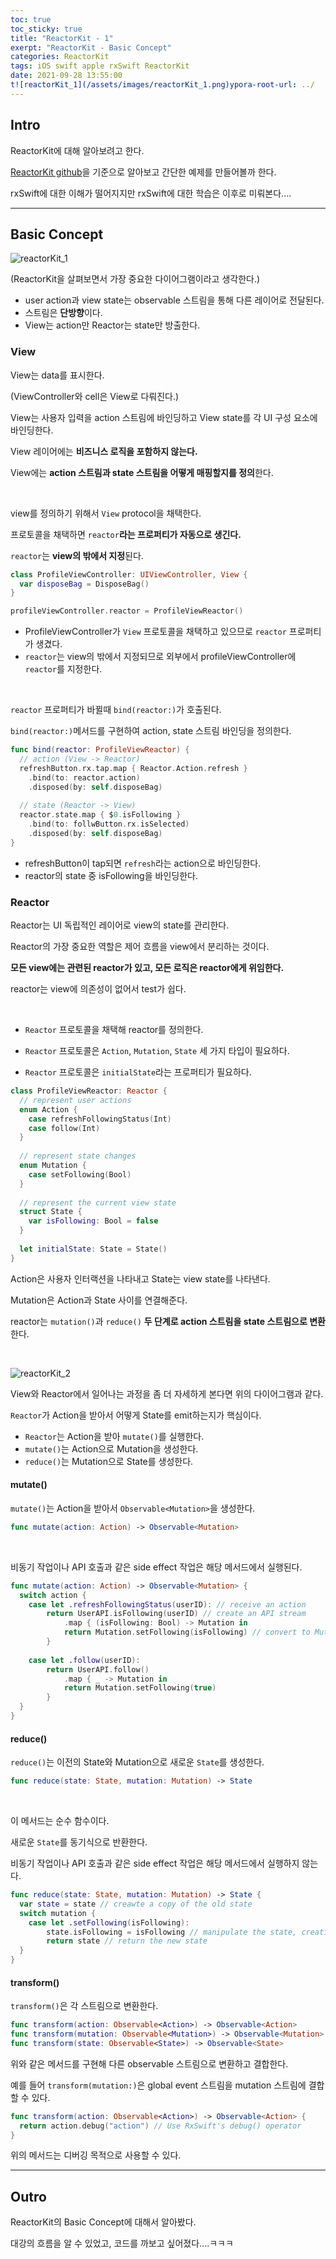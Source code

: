```yaml
---
toc: true
toc_sticky: true
title: "ReactorKit - 1"
exerpt: "ReactorKit - Basic Concept"
categories: ReactorKit
tags: iOS swift apple rxSwift ReactorKit
date: 2021-09-28 13:55:00
t![reactorKit_1](/assets/images/reactorKit_1.png)ypora-root-url: ../
---
```


## Intro

ReactorKit에 대해 알아보려고 한다.

[ReactorKit github](https://github.com/ReactorKit/ReactorKit)을 기준으로 알아보고 간단한 예제를 만들어볼까 한다.

rxSwift에 대한 이해가 떨어지지만 rxSwift에 대한 학습은 이후로 미뤄본다....

---

## Basic Concept

![reactorKit_1](/assets/images/reactorKit_1.png)

(ReactorKit을 살펴보면서 가장 중요한 다이어그램이라고 생각한다.)

- user action과 view state는 observable 스트림을 통해 다른 레이어로 전달된다.
- 스트림은 **단방향**이다.
- View는 action만 Reactor는 state만 방출한다.



### View

View는 data를 표시한다.

(ViewController와 cell은 View로 다뤄진다.)

View는 사용자 입력을 action 스트림에 바인딩하고 View state를 각 UI 구성 요소에 바인딩한다.

View 레이어에는 **비즈니스 로직을 포함하지 않는다.**

View에는 **action 스트림과 state 스트림을 어떻게 매핑할지를 정의**한다.

<br>

view를 정의하기 위해서 `View` protocol을 채택한다.

프로토콜을 채택하면 `reactor`**라는 프로퍼티가 자동으로 생긴다.**

`reactor`는 **view의 밖에서 지정**된다.



```swift
class ProfileViewController: UIViewController, View {
  var disposeBag = DisposeBag()
}

profileViewController.reactor = ProfileViewReactor()
```

- ProfileViewController가 `View` 프로토콜을 채택하고 있으므로 `reactor` 프로퍼티가 생겼다.
- `reactor`는 view의 밖에서 지정되므로 외부에서 profileViewController에 `reactor`를 지정한다.

<br>

`reactor` 프로퍼티가 바뀔때 `bind(reactor:)`가 호출된다.

`bind(reactor:)`메서드를 구현하여 action, state 스트림 바인딩을 정의한다.



```swift
func bind(reactor: ProfileViewReactor) {
  // action (View -> Reactor)
  refreshButton.rx.tap.map { Reactor.Action.refresh }
  	.bind(to: reactor.action)
  	.disposed(by: self.disposeBag)
  
  // state (Reactor -> View)
  reactor.state.map { $0.isFollowing }
  	.bind(to: follwButton.rx.isSelected)
  	.disposed(by: self.disposeBag)
}
```

- refreshButton이 tap되면 `refresh`라는 action으로 바인딩한다.
- reactor의 state 중 isFollowing을 바인딩한다.



### Reactor

Reactor는 UI 독립적인 레이어로 view의 state를 관리한다.

Reactor의 가장 중요한 역할은 제어 흐름을 view에서 분리하는 것이다.

**모든 view에는 관련된 reactor가 있고, 모든 로직은 reactor에게 위임한다.**

reactor는 view에 의존성이 없어서 test가 쉽다.

<br>

- `Reactor` 프로토콜을 채택해 reactor를 정의한다.

- `Reactor` 프로토콜은 `Action`, `Mutation`, `State` 세 가지 타입이 필요하다.

- `Reactor` 프로토콜은 `initialState`라는 프로퍼티가 필요하다.



```swift
class ProfileViewReactor: Reactor {
  // represent user actions
  enum Action {
    case refreshFollowingStatus(Int)
    case follow(Int)
  }
  
  // represent state changes
  enum Mutation {
    case setFollowing(Bool)
  }
  
  // represent the current view state
  struct State {
    var isFollowing: Bool = false
  }
  
  let initialState: State = State()
}
```

Action은 사용자 인터랙션을 나타내고 State는 view state를 나타낸다.

Mutation은 Action과 State 사이를 연결해준다.

reactor는 `mutation()`과 `reduce()` **두 단계로 action 스트림을 state 스트림으로 변환**한다.

<br>

![reactorKit_2](/assets/images/reactorKit_2.png)

View와 Reactor에서 일어나는 과정을 좀 더 자세하게 본다면 위의 다이어그램과 같다.

`Reactor`가 Action을 받아서 어떻게 State를 emit하는지가 핵심이다.

- `Reactor`는 Action을 받아 `mutate()`를 실행한다.
- `mutate()`는 Action으로 Mutation을 생성한다.
- `reduce()`는 Mutation으로 State를 생성한다.



#### mutate()

`mutate()`는 Action을 받아서 `Observable<Mutation>`을 생성한다.

```swift
func mutate(action: Action) -> Observable<Mutation>
```

<br>

비동기 작업이나 API 호출과 같은 side effect 작업은 해당 메서드에서 실행된다.

```swift
func mutate(action: Action) -> Observable<Mutation> {
  switch action {
    case let .refreshFollowingStatus(userID): // receive an action
    	return UserAPI.isFollowing(userID) // create an API stream
    		.map { (isFollowing: Bool) -> Mutation in
         	return Mutation.setFollowing(isFollowing) // convert to Mutation stream
        }
    
    case let .follow(userID):
    	return UserAPI.follow()
    		.map { _ -> Mutation in
        	return Mutation.setFollowing(true)
        }
  }
}
```



#### reduce()

`reduce()`는 이전의 State와 Mutation으로 새로운 `State`를 생성한다.

```swift
func reduce(state: State, mutation: Mutation) -> State
```

<br>

이 메서드는 순수 함수이다.

새로운 `State`를 동기식으로 반환한다.

비동기 작업이나 API 호출과 같은 side effect 작업은 해당 메서드에서 실행하지 않는다.

```swift
func reduce(state: State, mutation: Mutation) -> State {
  var state = state // creawte a copy of the old state
  switch mutation {
    case let .setFollowing(isFollowing):
    	state.isFollowing = isFollowing // manipulate the state, creating a new stae
    	return state // return the new state
  }
}
```



#### transform()

`transform()`은 각 스트림으로 변환한다.

```swift
func transform(action: Observable<Action>) -> Observable<Action>
func transform(mutation: Observable<Mutation>) -> Observable<Mutation>
func transform(state: Observable<State>) -> Observable<State>
```



위와 같은 메서드를 구현해 다른 observable 스트림으로 변환하고 결합한다.

예를 들어 `transform(mutation:)`은 global event 스트림을 mutation 스트림에 결합할 수 있다.



```swift
func transform(action: Observable<Action>) -> Observable<Action> {
  return action.debug("action") // Use RxSwift's debug() operator
}
```

위의 메서드는 디버깅 목적으로 사용할 수 있다.

---

## Outro

ReactorKit의 Basic Concept에 대해서 알아봤다.

대강의 흐름을 알 수 있었고, 코드를 까보고 싶어졌다....ㅋㅋㅋ